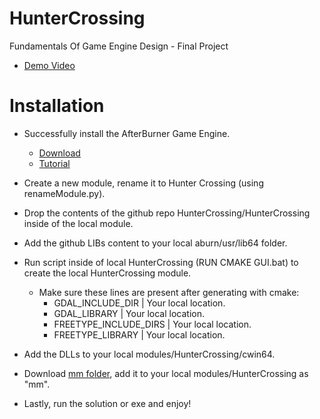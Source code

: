 # HunterCrossing
Fundamentals Of Game Engine Design - Final Project
* [Demo Video](https://youtu.be/w0Wt_YP0mmc)

# Installation

* Successfully install the AfterBurner Game Engine.
  * [Download](https://www.dropbox.com/s/yhaosl3cshlvshv/repo_distro.7z?dl=0)
  * [Tutorial](https://youtu.be/hPGZf2dHSG0)
* Create a new module, rename it to Hunter Crossing (using renameModule.py).
* Drop the contents of the github repo HunterCrossing/HunterCrossing inside of the local module.
* Add the github LIBs content to your local aburn/usr/lib64 folder.
* Run script inside of local HunterCrossing (RUN CMAKE GUI.bat) to create the local HunterCrossing module.
  * Make sure these lines are present after generating with cmake:
    * GDAL_INCLUDE_DIR | Your local location.
    * GDAL_LIBRARY | Your local location.
    * FREETYPE_INCLUDE_DIRS | Your local location.
    * FREETYPE_LIBRARY | Your local location.
* Add the DLLs to your local modules/HunterCrossing/cwin64.
* Download [mm folder](https://www.dropbox.com/scl/fi/slluh4cyugwo9b7oq6qfp/mm.zip?rlkey=nt227wnny0ieu0s68op9hb8ku&st=5pz02mb1&dl=0), add it to your local modules/HunterCrossing as "mm".

* Lastly, run the solution or exe and enjoy!
